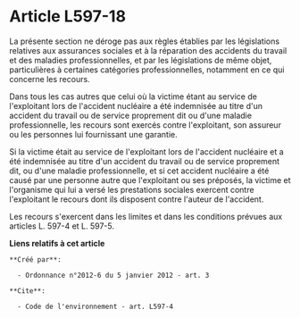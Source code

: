 # Article L597-18

La présente section ne déroge pas aux règles établies par les législations relatives aux assurances sociales et à la
réparation des accidents du travail et des maladies professionnelles, et par les législations de même objet, particulières à
certaines catégories professionnelles, notamment en ce qui concerne les recours.

Dans tous les cas autres que celui où la victime étant au service de l'exploitant lors de l'accident nucléaire a été
indemnisée au titre d'un accident du travail ou de service proprement dit ou d'une maladie professionnelle, les recours sont
exercés contre l'exploitant, son assureur ou les personnes lui fournissant une garantie.

Si la victime était au service de l'exploitant lors de l'accident nucléaire et a été indemnisée au titre d'un accident du
travail ou de service proprement dit, ou d'une maladie professionnelle, et si cet accident nucléaire a été causé par une
personne autre que l'exploitant ou ses préposés, la victime et l'organisme qui lui a versé les prestations sociales exercent
contre l'exploitant le recours dont ils disposent contre l'auteur de l'accident.

Les recours s'exercent dans les limites et dans les conditions prévues aux articles L. 597-4 et L. 597-5.

**Liens relatifs à cet article**

	**Créé par**:

	  - Ordonnance n°2012-6 du 5 janvier 2012 - art. 3

	**Cite**:

	  - Code de l'environnement - art. L597-4
